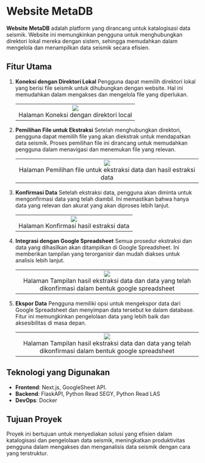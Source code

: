 # Website MetaDB

**Website MetaDB** adalah platform yang dirancang untuk katalogisasi data seismik. Website ini memungkinkan pengguna untuk menghubungkan direktori lokal mereka dengan sistem, sehingga memudahkan dalam mengelola dan menampilkan data seismik secara efisien.

## Fitur Utama

1. **Koneksi dengan Direktori Lokal**
   Pengguna dapat memilih direktori lokal yang berisi file seismik untuk dihubungkan dengan website. Hal ini memudahkan dalam mengakses dan mengelola file yang diperlukan.
     <table align="center" style="border: none;">
      <tr>
        <td align="center">
          <img src="https://github.com/user-attachments/assets/ca28e7c4-c347-4e21-9e38-3b4d4a9abccd" />
          <br>
          Halaman Koneksi dengan direktori local
        </td>
      </tr>
    </table>

2. **Pemilihan File untuk Ekstraksi**
   Setelah menghubungkan direktori, pengguna dapat memilih file yang akan diekstrak untuk mendapatkan data seismik. Proses pemilihan file ini dirancang untuk memudahkan pengguna dalam menavigasi dan menemukan file yang relevan.
     <table align="center" style="border: none;">
      <tr>
        <td align="center">
          <img src="https://github.com/user-attachments/assets/919c841a-2e05-455a-bce4-38ef78764bbd" />
          <br>
          Halaman Pemilihan file untuk ekstraksi data dan hasil estraksi data
        </td>
      </tr>
    </table>

3. **Konfirmasi Data**
   Setelah ekstraksi data, pengguna akan diminta untuk mengonfirmasi data yang telah diambil. Ini memastikan bahwa hanya data yang relevan dan akurat yang akan diproses lebih lanjut.
     <table align="center" style="border: none;">
      <tr>
        <td align="center">
          <img src="https://github.com/user-attachments/assets/ca901a40-d999-4c2e-a015-238afa1a22a1" />
          <br>
          Halaman Konfirmasi hasil estraksi data 
        </td>
      </tr>
    </table>

4. **Integrasi dengan Google Spreadsheet**
   Semua prosedur ekstraksi dan data yang dihasilkan akan ditampilkan di Google Spreadsheet. Ini memberikan tampilan yang terorganisir dan mudah diakses untuk analisis lebih lanjut.
     <table align="center" style="border: none;">
      <tr>
        <td align="center">
          <img src="https://github.com/user-attachments/assets/f997aae8-0ec4-4e6c-931e-7ec3c06e7cb5" />
          <br>
          Halaman Tampilan hasil ekstraksi data dan data yang telah dikonfirmasi dalam bentuk google spreadsheet
        </td>
      </tr>
    </table>

5. **Ekspor Data**
   Pengguna memiliki opsi untuk mengekspor data dari Google Spreadsheet dan menyimpan data tersebut ke dalam database. Fitur ini memungkinkan pengelolaan data yang lebih baik dan aksesibilitas di masa depan.
     <table align="center" style="border: none;">
      <tr>
        <td align="center">
          <img src="https://github.com/user-attachments/assets/17a91eda-9546-44b6-83db-9105bd287078" />
          <br>
          Halaman Tampilan hasil ekstraksi data dan data yang telah dikonfirmasi dalam bentuk google spreadsheet
        </td>
      </tr>
    </table>

## Teknologi yang Digunakan
- **Frontend**: Next.js, GoogleSheet API.
- **Backend**: FlaskAPI, Python Read SEGY, Python Read LAS
- **DevOps**: Docker

## Tujuan Proyek
Proyek ini bertujuan untuk menyediakan solusi yang efisien dalam katalogisasi dan pengelolaan data seismik, meningkatkan produktivitas pengguna dalam mengakses dan menganalisis data seismik dengan cara yang terstruktur.

